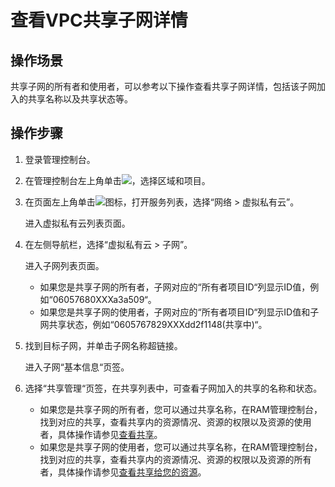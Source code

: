 # 查看VPC共享子网详情<a name="vpc_share_0003"></a>

## 操作场景<a name="section3737323205916"></a>

共享子网的所有者和使用者，可以参考以下操作查看共享子网详情，包括该子网加入的共享名称以及共享状态等。

## 操作步骤<a name="section6137291372"></a>

1.  登录管理控制台。

1.  在管理控制台左上角单击![](figures/icon-region-27.png)，选择区域和项目。
2.  在页面左上角单击![](figures/zh-cn_image_0000001627058382.png)图标，打开服务列表，选择“网络 \> 虚拟私有云”。

    进入虚拟私有云列表页面。

3.  在左侧导航栏，选择“虚拟私有云 \> 子网”。

    进入子网列表页面。

    -   如果您是共享子网的所有者，子网对应的“所有者项目ID“列显示ID值，例如“06057680XXXa3a509“。
    -   如果您是共享子网的使用者，子网对应的“所有者项目ID“列显示ID值和子网共享状态，例如“0605767829XXXdd2f1148\(共享中\)“。

4.  找到目标子网，并单击子网名称超链接。

    进入子网“基本信息“页签。

5.  选择“共享管理“页签，在共享列表中，可查看子网加入的共享的名称和状态。
    -   如果您是共享子网的所有者，您可以通过共享名称，在RAM管理控制台，找到对应的共享，查看共享内的资源情况、资源的权限以及资源的使用者，具体操作请参见[查看共享](https://support.huaweicloud.com/usermanual-ram/ram_03_0005.html)。
    -   如果您是共享子网的使用者，您可以通过共享名称，在RAM管理控制台，找到对应的共享，查看共享内的资源情况、资源的权限以及资源的所有者，具体操作请参见[查看共享给您的资源](https://support.huaweicloud.com/usermanual-ram/ram_03_0013.html)。

